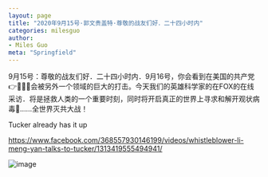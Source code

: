 ```yaml
---
layout: page
title: "2020年9月15号·郭文贵盖特·尊敬的战友们好．二十四小时内"
categories: milesguo
author:
- Miles Guo
meta: "Springfield"
---
```


9月15号：尊敬的战友们好．二十四小时内．9月16号，你会看到在美国的共产党👉👊👊👊会被另外一个领域的巨大的打击。今天我们的英雄科学家的在FOX的在线采访．将是拯救人类的一个重要时刻，同时将开启真正的世界上寻求和解开观状病毒🦠……全世界灭共大战！

Tucker already has it up

https://www.facebook.com/368557930146199/videos/whistleblower-li-meng-yan-talks-to-tucker/1313419555494941/ 


![image](../../../../image/milesguo/2020_09_16_Miles_Guo_Getter_1.png)
